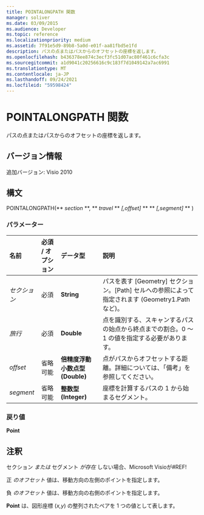 ```yaml
---
title: POINTALONGPATH 関数
manager: soliver
ms.date: 03/09/2015
ms.audience: Developer
ms.topic: reference
ms.localizationpriority: medium
ms.assetid: 7f91e5d9-89b8-5a0d-e01f-aa81fbd5e1fd
description: パスの点またはパスからのオフセットの座標を返します。
ms.openlocfilehash: b436378ee874c3ecf3fc51d07ac80f461c6cfa3c
ms.sourcegitcommit: a1d9041c20256616c9c183f7d1049142a7ac6991
ms.translationtype: MT
ms.contentlocale: ja-JP
ms.lasthandoff: 09/24/2021
ms.locfileid: "59598424"
---
```

# <a name="pointalongpath-function"></a>POINTALONGPATH 関数

パスの点またはパスからのオフセットの座標を返します。
  
## <a name="version-information"></a>バージョン情報

追加バージョン: Visio 2010
 
  
## <a name="syntax"></a>構文

POINTALONGPATH(** *section* **, ** *travel* ** *[,offset]* ** ** *[,segment]* ** ) 
  
### <a name="parameters"></a>パラメーター

|**名前**|**必須 / オプション**|**データ型**|**説明**|
|:-----|:-----|:-----|:-----|
| _セクション_ <br/> |必須  <br/> |**String** <br/> |パスを表す [Geometry] セクション。[Path] セルへの参照によって指定されます (Geometry1.Path など)。  <br/> |
| _旅行_ <br/> |必須  <br/> |**Double** <br/> |点を識別する、スキャンするパスの始点から終点までの割合。0 ～ 1 の値を指定する必要があります。  <br/> |
| _offset_ <br/> |省略可能  <br/> |**倍精度浮動小数点型 (Double)** <br/> |点がパスからオフセットする距離。詳細については、「備考」を参照してください。  <br/> |
| _segment_ <br/> |省略可能  <br/> |**整数型 (Integer)** <br/> |座標を計算するパスの 1 から始まるセグメント。  <br/> |
   
### <a name="return-value"></a>戻り値

 **Point**
  
## <a name="remarks"></a>注釈

セクション _または_ セグメント _が存在_ しない場合、Microsoft Visioが#REF! 
  
正  *のオフセット*  値は、移動方向の左側のポイントを指定します。 
  
負  *のオフセット*  値は、移動方向の右側のポイントを指定します。 
  
**Point** は、図形座標 (*x,y*) の整列されたペアを 1 つの値として表します。 
  

